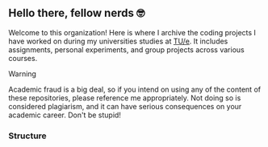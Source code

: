 ## Hello there, fellow nerds 🤓
Welcome to this organization! Here is where I archive the coding projects I have worked on during my universities studies at [TU/e](https://www.tue.nl/). It includes assignments, personal experiments, and group projects across various courses.
> [!WARNING]
> Academic fraud is a big deal, so if you intend on using any of the content of these repositories, please reference me appropriately. Not doing so is considered plagiarism, and it can have serious consequences on your academic career. Don't be stupid!

### Structure

<!--

**Here are some ideas to get you started:**

🙋‍♀️ A short introduction - what is your organization all about?
🌈 Contribution guidelines - how can the community get involved?
👩‍💻 Useful resources - where can the community find your docs? Is there anything else the community should know?
🍿 Fun facts - what does your team eat for breakfast?
🧙 Remember, you can do mighty things with the power of [Markdown](https://docs.github.com/github/writing-on-github/getting-started-with-writing-and-formatting-on-github/basic-writing-and-formatting-syntax)
-->
